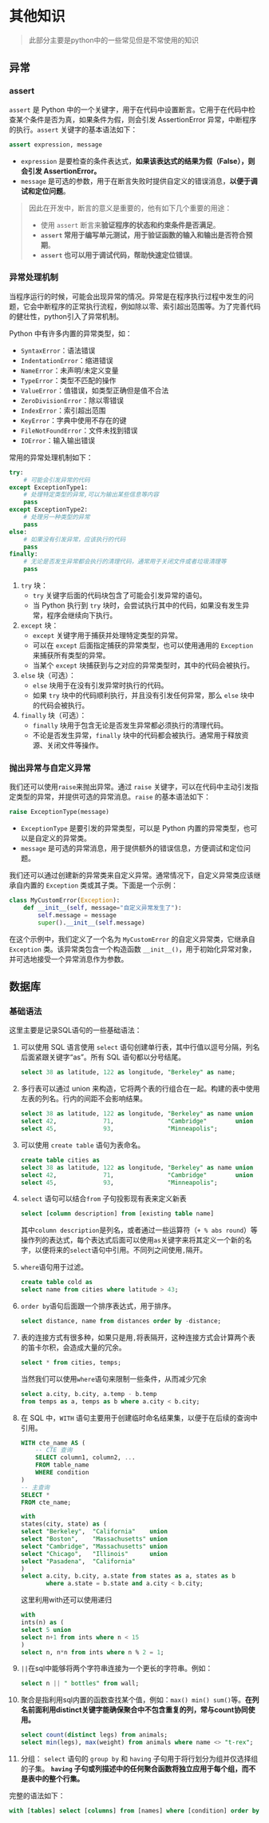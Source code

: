 # 其他知识

> 此部分主要是python中的一些常见但是不常使用的知识

## 异常

### assert

`assert` 是 Python 中的一个关键字，用于在代码中设置断言。它用于在代码中检查某个条件是否为真，如果条件为假，则会引发 AssertionError 异常，中断程序的执行。`assert` 关键字的基本语法如下：

```python
assert expression, message
```

- `expression` 是要检查的条件表达式，**如果该表达式的结果为假（False），则会引发 AssertionError。**
- `message` 是可选的参数，用于在断言失败时提供自定义的错误消息，**以便于调试和定位问题**。

> 因此在开发中，断言的意义是重要的，他有如下几个重要的用途：
>
> - 使用 `assert` 断言来**验证程序的状态和约束条件是否满足**。
> - **`assert` 常用于编写单元测试，用于验证函数的输入和输出是否符合预期**。
> - **`assert` 也可以用于调试代码，帮助快速定位错误**。

### 异常处理机制

当程序运行的时候，可能会出现异常的情况。异常是在程序执行过程中发生的问题，它会中断程序的正常执行流程，例如除以零、索引超出范围等。为了完善代码的健壮性，python引入了异常机制。

Python 中有许多内置的异常类型，如：

- `SyntaxError`：语法错误
- `IndentationError`：缩进错误
- `NameError`：未声明/未定义变量
- `TypeError`：类型不匹配的操作
- `ValueError`：值错误，如类型正确但是值不合法
- `ZeroDivisionError`：除以零错误
- `IndexError`：索引超出范围
- `KeyError`：字典中使用不存在的键
- `FileNotFoundError`：文件未找到错误
- `IOError`：输入输出错误

常用的异常处理机制如下：

```python
try:
    # 可能会引发异常的代码
except ExceptionType1:
    # 处理特定类型的异常,可以为输出某些信息等内容
    pass
except ExceptionType2:
    # 处理另一种类型的异常
    pass
else:
    # 如果没有引发异常，应该执行的代码
    pass
finally:
    # 无论是否发生异常都会执行的清理代码，通常用于关闭文件或者垃圾清理等
    pass
```

1. `try` 块：
   - `try` 关键字后面的代码块包含了可能会引发异常的语句。
   - 当 Python 执行到 `try` 块时，会尝试执行其中的代码，如果没有发生异常，程序会继续向下执行。
2. `except` 块：
   - `except` 关键字用于捕获并处理特定类型的异常。
   - 可以在 `except` 后面指定捕获的异常类型，也可以使用通用的 `Exception` 来捕获所有类型的异常。
   - 当某个 `except` 块捕获到与之对应的异常类型时，其中的代码会被执行。
3. `else` 块（可选）：
   - `else` 块用于在没有引发异常时执行的代码。
   - 如果 `try` 块中的代码顺利执行，并且没有引发任何异常，那么 `else` 块中的代码会被执行。
4. `finally` 块（可选）：
   - `finally` 块用于包含无论是否发生异常都必须执行的清理代码。
   - 不论是否发生异常，`finally` 块中的代码都会被执行。通常用于释放资源、关闭文件等操作。

### 抛出异常与自定义异常

我们还可以使用`raise`来抛出异常。通过 `raise` 关键字，可以在代码中主动引发指定类型的异常，并提供可选的异常消息。`raise` 的基本语法如下：

```python
raise ExceptionType(message)
```

- `ExceptionType` 是要引发的异常类型，可以是 Python 内置的异常类型，也可以是自定义的异常类。
- `message` 是可选的异常消息，用于提供额外的错误信息，方便调试和定位问题。

我们还可以通过创建新的异常类来自定义异常。通常情况下，自定义异常类应该继承自内置的 `Exception` 类或其子类。下面是一个示例：

```python
class MyCustomError(Exception):
    def __init__(self, message="自定义异常发生了"):
        self.message = message
        super().__init__(self.message)
```

在这个示例中，我们定义了一个名为 `MyCustomError` 的自定义异常类，它继承自 `Exception` 类。该异常类包含一个构造函数 `__init__()`，用于初始化异常对象，并可选地接受一个异常消息作为参数。



## 数据库

### 基础语法

这里主要是记录SQL语句的一些基础语法：

1. 可以使用 SQL 语言使用 `select` 语句创建单行表，其中行值以逗号分隔，列名后面紧跟关键字“as”。所有 SQL 语句都以分号结尾。

   ```sql
   select 38 as latitude, 122 as longitude, "Berkeley" as name;
   ```

2. 多行表可以通过 union 来构造，它将两个表的行组合在一起。构建的表中使用左表的列名。行内的间距不会影响结果。

   ```sql
   select 38 as latitude, 122 as longitude, "Berkeley" as name union
   select 42,             71,               "Cambridge"        union
   select 45,             93,               "Minneapolis";
   ```

3. 可以使用 `create table` 语句为表命名。

   ```sql
   create table cities as
   select 38 as latitude, 122 as longitude, "Berkeley" as name union
   select 42,             71,               "Cambridge"        union
   select 45,             93,               "Minneapolis";
   ```

4. `select` 语句可以结合`from` 子句投影现有表来定义新表

   ```sql
   select [column description] from [existing table name]
   ```

   其中`column description`是列名，或者通过一些运算符（`+ % abs round`）等操作列的表达式，每个表达式后面可以使用`as`关键字来将其定义一个新的名字，以便将来的`select`语句中引用。不同列之间使用`,`隔开。

5. `where`语句用于过滤。

   ```sql
   create table cold as
   select name from cities where latitude > 43;
   ```

6. `order by`语句后面跟一个排序表达式，用于排序。

   ```sql
   select distance, name from distances order by -distance;
   ```

7. 表的连接方式有很多种，如果只是用`,`将表隔开，这种连接方式会计算两个表的笛卡尔积，会造成大量的冗余。

   ```sql
   select * from cities, temps;
   ```

   当然我们可以使用`where`语句来限制一些条件，从而减少冗余

   ```sql
   select a.city, b.city, a.temp - b.temp
   from temps as a, temps as b where a.city < b.city;
   ```

8. 在 SQL 中，`WITH` 语句主要用于创建临时命名结果集，以便于在后续的查询中引用。

   ```sql
   WITH cte_name AS (
       -- CTE 查询
       SELECT column1, column2, ...
       FROM table_name
       WHERE condition
   )
   -- 主查询
   SELECT *
   FROM cte_name;
   
   with
   states(city, state) as (
   select "Berkeley",  "California"    union
   select "Boston",    "Massachusetts" union
   select "Cambridge", "Massachusetts" union
   select "Chicago",   "Illinois"      union
   select "Pasadena",  "California"
   )
   select a.city, b.city, a.state from states as a, states as b
          where a.state = b.state and a.city < b.city;
   ```

   这里利用with还可以使用递归

   ```sql
   with
   ints(n) as (
   select 5 union
   select n+1 from ints where n < 15
   )
   select n, n*n from ints where n % 2 = 1;
   ```

9. `||`在sql中能够将两个字符串连接为一个更长的字符串。例如：

   ```sql
   select n || " bottles" from wall;
   ```

10. 聚合是指利用sql内置的函数查找某个值，例如：`max() min() sum()`等。**在列名前面利用distinct关键字能确保聚合中不包含重复的列，常与count协同使用。**

    ```sql
    select count(distinct legs) from animals;
    select min(legs), max(weight) from animals where name <> "t-rex";
    ```

    

11. 分组： `select` 语句的 `group by` 和 `having` 子句用于将行划分为组并仅选择组的子集。 **`having` 子句或列描述中的任何聚合函数将独立应用于每个组，而不是表中的整个行集。**



完整的语法如下：

```sql
with [tables] select [columns] from [names] where [condition] order by [order]
```

